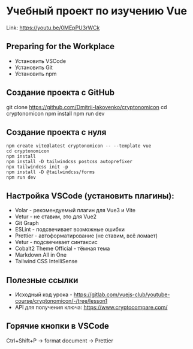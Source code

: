 
# Учебный проект по изучению Vue

Link: https://youtu.be/0MEpPU3rWCk

## Preparing for the Workplace
* Установить VSCode 
* Установить Git
* Установить npm


## Создание проекта с GitHub
git clone https://github.com/Dmitrii-Iakovenko/cryptonomicon
cd cryptonomicon
npm install
npm run dev


## Создание проекта с нуля
```bush
npm create vite@latest cryptonomicon -- --template vue
cd cryptonomicon
npm install 
npm install -D tailwindcss postcss autoprefixer
npx tailwindcss init -p
npm install -D @tailwindcss/forms
npm run dev
```



## Настройка VSCode (установить плагины):
* Volar - рекомендуемый плагин для Vue3 и Vite
* Vetur - не ставим, это для Vue2
* Git Graph 
* ESLint - подсвечивает возможные ошибки
* Prettier - автоформатирование (не ставим, всё ломает)
* Vetur - подсвечивает синтаксис
* Cobalt2 Theme Official - тёмная тема
* Markdown All in One
* Tailwind CSS IntelliSense



## Полезные ссылки
* Исходный код урока - https://gitlab.com/vuejs-club/youtube-course/cryptonomicon/-/tree/lesson1
* API для получения ключа: https://www.cryptocompare.com/


## Горячие кнопки в VSCode
Ctrl+Shift+P -> format document -> Prettier